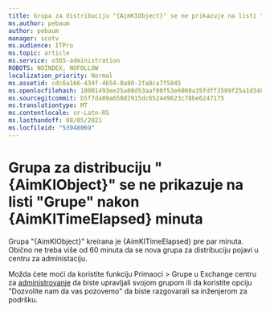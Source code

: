 ```yaml
---
title: Grupa za distribuciju "{AimKIObject}" se ne prikazuje na listi "Grupe" nakon {AimKITimeElapsed} minuta
ms.author: pebaum
author: pebaum
manager: scotv
ms.audience: ITPro
ms.topic: article
ms.service: o365-administration
ROBOTS: NOINDEX, NOFOLLOW
localization_priority: Normal
ms.assetid: cdc6a166-434f-4654-8a80-2fa8ca7f5845
ms.openlocfilehash: 10001493ee25a08d53aaf00f53e6008a35fdff3589f25a1d348547de08a6fd3a
ms.sourcegitcommit: b5f7da89a650d2915dc652449623c78be6247175
ms.translationtype: MT
ms.contentlocale: sr-Latn-RS
ms.lasthandoff: 08/05/2021
ms.locfileid: "53948069"
---
```

# <a name="distribution-group-aimkiobject-not-showing-in-groups-list-after-aimkitimeelapsed-minutes"></a>Grupa za distribuciju "{AimKIObject}" se ne prikazuje na listi "Grupe" nakon {AimKITimeElapsed} minuta

Grupa "{AimKIObject}" kreirana je {AimKITimeElapsed} pre par minuta. Obično ne treba više od 60 minuta da se nova grupa za distribuciju pojavi u centru za administaciju.
  
Možda ćete moći da koristite funkciju Primaoci > Grupe u Exchange centru za [administrovanje](https://outlook.office365.com/ecp/?rfr=Admin_o365&amp;exsvurl=1&amp;mkt=en-US.aspx) da biste upravljali svojom grupom ili da koristite opciju "Dozvolite nam da vas pozovemo" da biste razgovarali sa inženjerom za podršku. 
  